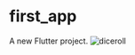 # first_app

A new Flutter project.
![diceroll](https://github.com/user-attachments/assets/3e80766f-c07b-4c0a-a988-5154bec86b66)
